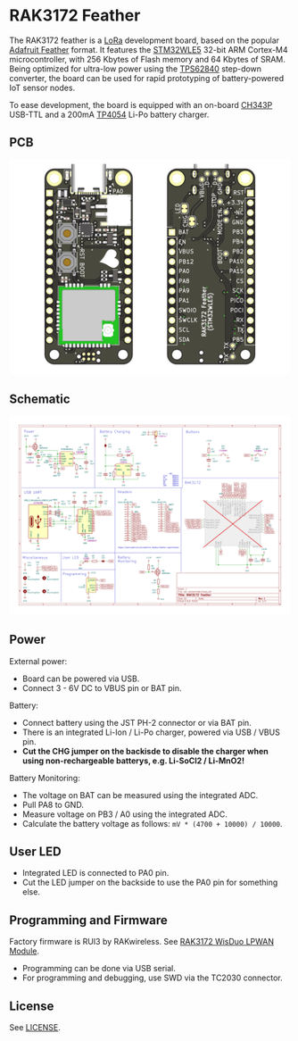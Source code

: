 # RAK3172 Feather

The RAK3172 feather is a [LoRa](https://www.semtech.com/lora) development board, based on the popular [Adafruit Feather](https://learn.adafruit.com/adafruit-feather/feather-specification) format. It features the [STM32WLE5](https://www.st.com/en/microcontrollers-microprocessors/stm32wle5cc.html) 32-bit ARM Cortex-M4 microcontroller, with 256 Kbytes of Flash memory and 64 Kbytes of SRAM. Being optimized for ultra-low power using the [TPS62840](https://www.ti.com/product/de-de/TPS62840) step-down converter, the board can be used for rapid prototyping of battery-powered IoT sensor nodes.

To ease development, the board is equipped with an on-board [CH343P](https://www.wch-ic.com/products/CH343.html) USB-TTL and a 200mA [TP4054](https://www.umw-ic.com/static/pdf/46c15f53afcf69d99cf4bf3c625c6952.pdf) Li-Po battery charger.

## PCB

![](./assets/board.png)

## Schematic

[![Schematic](./production/2025-03-15/RAK3172_Feather_STM32WLE5.svg)](./production/2025-03-15/RAK3172_Feather_STM32WLE5.pdf)

## Power

External power:

- Board can be powered via USB.
- Connect 3 - 6V DC to VBUS pin or BAT pin.

Battery:

- Connect battery using the JST PH-2 connector or via BAT pin.
- There is an integrated Li-Ion / Li-Po charger, powered via USB / VBUS pin.
- **Cut the CHG jumper on the backisde to disable the charger when using non-rechargeable batterys, e.g. Li-SoCl2 / Li-MnO2!**

Battery Monitoring:

- The voltage on BAT can be measured using the integrated ADC.
- Pull PA8 to GND.
- Measure voltage on PB3 / A0 using the integrated ADC.
- Calculate the battery voltage as follows: `mV * (4700 + 10000) / 10000`.

## User LED

- Integrated LED is connected to PA0 pin.
- Cut the LED jumper on the backside to use the PA0 pin for something else.

## Programming and Firmware

Factory firmware is RUI3 by RAKwireless. See [RAK3172 WisDuo LPWAN Module](https://docs.rakwireless.com/Product-Categories/WisDuo/RAK3172-Module/Overview/).

- Programming can be done via USB serial.
- For programming and debugging, use SWD via the TC2030 connector.

## License

See [LICENSE](./LICENSE).